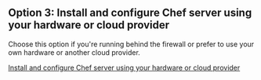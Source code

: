 ## Option 3: Install and configure Chef server using your hardware or cloud provider

Choose this option if you're running behind the firewall or prefer to use your own hardware or another cloud provider.

<a class="button radius cta" href="/install-and-manage-your-own-chef-server/linux/install-chef-server/install-chef-server-using-your-hardware/">Install and configure Chef server using your hardware or cloud provider</a>
